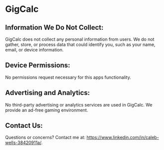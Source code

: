 # GigCalc

## Information We Do Not Collect:

GigCalc does not collect any personal information from users. We do not gather, store, or process data that could identify you, such as your name, email, or device information.

## Device Permissions:

No permissions request necessary for this apps functionality.

## Advertising and Analytics:

No third-party advertising or analytics services are used in GigCalc. We provide an ad-free gaming environment.

## Contact Us:

Questions or concerns? Contact me at: https://www.linkedin.com/in/caleb-wells-38420911a/.
